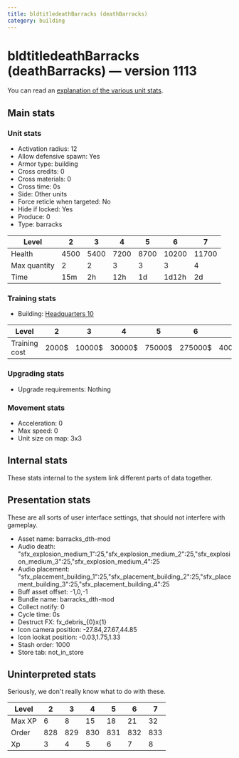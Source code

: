 ```yaml
---
title: bldtitledeathBarracks (deathBarracks)
category: building
---
```


# bldtitledeathBarracks (deathBarracks) — version 1113

You can read an [explanation  of the various unit stats](unitexplained.md).

## Main stats

### Unit stats

  * Activation radius: 12
  * Allow defensive spawn: Yes
  * Armor type: building
  * Cross credits: 0
  * Cross materials: 0
  * Cross time: 0s
  * Side: Other units
  * Force reticle when targeted: No
  * Hide if locked: Yes
  * Produce: 0
  * Type: barracks

|Level       |2   |3   |4   |5   |6    |7    |
|------------|----|----|----|----|-----|-----|
|Health      |4500|5400|7200|8700|10200|11700|
|Max quantity|2   |2   |3   |3   |3    |4    |
|Time        |15m |2h  |12h |1d  |1d12h|2d   |


### Training stats

  * Building: [Headquarters 10](smugglerHQ.html)

|Level        |2    |3     |4     |5     |6      |7      |
|-------------|-----|------|------|------|-------|-------|
|Training cost|2000$|10000$|30000$|75000$|275000$|400000$|


### Upgrading stats

  * Upgrade requirements: Nothing

### Movement stats

  * Acceleration: 0
  * Max speed: 0
  * Unit size on map: 3x3

## Internal stats

These stats internal to the system link different parts of data together.


## Presentation stats

These are all sorts of user interface settings, that should not interfere with gameplay.

  * Asset name: barracks_dth-mod
  * Audio death: "sfx_explosion_medium_1":25,"sfx_explosion_medium_2":25,"sfx_explosion_medium_3":25,"sfx_explosion_medium_4":25
  * Audio placement: "sfx_placement_building_1":25,"sfx_placement_building_2":25,"sfx_placement_building_3":25,"sfx_placement_building_4":25
  * Buff asset offset: -1,0,-1
  * Bundle name: barracks_dth-mod
  * Collect notify: 0
  * Cycle time: 0s
  * Destruct FX: fx_debris_{0}x{1}
  * Icon camera position: -27.84,27.67,44.85
  * Icon lookat position: -0.03,1.75,1.33
  * Stash order: 1000
  * Store tab: not_in_store

## Uninterpreted stats

Seriously, we don't really know what to do with these.

|Level |2  |3  |4  |5  |6  |7  |
|------|---|---|---|---|---|---|
|Max XP|6  |8  |15 |18 |21 |32 |
|Order |828|829|830|831|832|833|
|Xp    |3  |4  |5  |6  |7  |8  |


